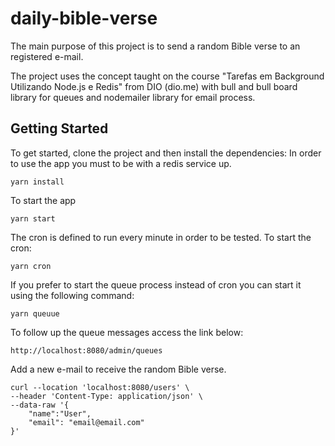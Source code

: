 # daily-bible-verse

The main purpose of this project is to send a random Bible verse to an registered e-mail.

The project uses the concept taught on the course "Tarefas em Background
Utilizando Node.js e Redis" from DIO (dio.me) with bull and bull board library for queues and nodemailer library for email process.

## Getting Started

To get started, clone the project and then install the dependencies:
In order to use the app you must to be with a redis service up.

```
yarn install
```

To start the app

```
yarn start
```

The cron is defined to run every minute in order to be tested.
To start the cron:

```
yarn cron
```

If you prefer to start the queue process instead of cron you can start it using the following command:

```
yarn queuue
```

To follow up the queue messages access the link below:

```
http://localhost:8080/admin/queues
```

Add a new e-mail to receive the random Bible verse.

```
curl --location 'localhost:8080/users' \
--header 'Content-Type: application/json' \
--data-raw '{
    "name":"User",
    "email": "email@email.com"
}'
```